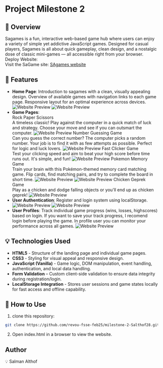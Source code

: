 # Project Milestone 2

## 📌 Overview
Sagames is a fun, interactive web-based game hub where users can enjoy a variety of simple yet addictive JavaScript games. Designed for casual players, Sagames is all about quick gameplay, clean design, and a nostalgic dose of classic mini-games — all accessible right from your browser.<br>
Deploy Website:<br>
Visit the SaGame site: [SAgames website](https://revou-fsse-feb25.github.io/milestone-2-Salthof28/) <br>

## 🚀 Features 
- **Home Page**: Introduction to sagames with a clean, visually appealing design. Overview of available games with navigation links to each game page. Responsive layout for an optimal experience across devices.
![Website Preview](assets/ss-markdown/home1.png)
![Website Preview](assets/ss-markdown/home2.png)
- **Game Pages**: <br>
Rock Paper Scissors <br>
A timeless classic! Play against the computer in a quick match of luck and strategy. Choose your move and see if you can outsmart the computer.
![Website Preview](assets/ss-markdown/rock-paper-scissor-game.png)
Number Guessing Game <br>
Can you guess the correct number? The computer picks a random number. Your job is to find it with as few attempts as possible. Perfect for logic and luck lovers.
![Website Preview](assets/ss-markdown/number-guessing-game.png)
Fast Clicker Game <br>
Test your clicking speed and aim to beat your high score before time runs out. It's simple, and fun!
![Website Preview](assets/ss-markdown/fastclickergame.png)
Pokemon Memory Game <br>
Train your brain with this Pokémon-themed memory card matching game. Flip cards, find matching pairs, and try to complete the board in short time.
![Website Preview](assets/ss-markdown/memory-pokemon-game.png)
![Website Preview](assets/ss-markdown/memory-pokemon-game2.png)
Chicken Geprek Game <br>
Play as a chicken and dodge falling objects or you'll end up as chicken geprek!
![Website Preview](assets/ss-markdown/chicken-geprek-game.png)
- **User Authentication**: Register and login system using localStorage.
![Website Preview](assets/ss-markdown/create-account.png)
![Website Preview](assets/ss-markdown/login-page.png)
- **User Profiles**: Track individual game progress (wins, losses, highscores) based on login. If you want to save your track progress, I recomend login before playing the game. In profile user you can monitor your performance across all games.
![Website Preview](assets/ss-markdown/history-game-user.png)


## 💡 Technologies Used
- **HTML5** - Structure of the landing page and individual game pages.
- **CSS3** - Styling for visual appeal and responsive design.
- **JavaScript (Vanilla)** - Game logic, DOM manipulation, event handling, authentication, and local data handling.
- **Form Validation** – Custom client-side validation to ensure data integrity during registration/login.
- **LocalStorage Integration** - Stores user sessions and game states locally for fast access and offline capability.

## 📜 How to Use
1. clone this repository:
```sh
git clone https://github.com/revou-fsse-feb25/milestone-2-Salthof28.git
```
2. Open index.html in a browser to view the website.


## Author
:bulb: Salman Althof